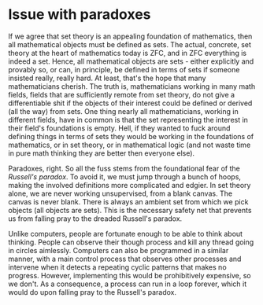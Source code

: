 # Issue with paradoxes

If we agree that set theory is an appealing foundation of mathematics, then all mathematical objects must be defined as sets. The actual, concrete, set theory at the heart of mathematics today is ZFC, and in ZFC everything is indeed a set. Hence, all mathematical objects are sets - either explicitly and provably so, or can, in principle, be defined in terms of sets if someone insisted really, really hard. At least, that's the hope that many mathematicians cherish. The truth is, mathematicians working in many math fields, fields that are sufficiently remote from set theory, do not give a differentiable shit if the objects of their interest could be defined or derived (all the way) from sets. One thing nearly all mathematicians, working in different fields, have in common is that the set representing the interest in their field's foundations is empty. Hell, if they wanted to fuck around defining things in terms of sets they would be working in the foundations of mathematics, or in set theory, or in mathematical logic (and not waste time in pure math thinking they are better then everyone else).

Paradoxes, right. So all the fuss stems from the foundational fear of the *Russell's paradox*. To avoid it, we must jump through a bunch of hoops, making the involved definitions more complicated and edgier. In set theory alone, we are never working unsupervised, from a blank canvas. The canvas is never blank. There is always an ambient set from which we pick objects (all objects are sets). This is the necessary safety net that prevents us from falling pray to the dreaded Russell's paradox.

Unlike computers, people are fortunate enough to be able to think about thinking. People can observe their though process and kill any thread going in circles aimlessly. Computers can also be programmed in a similar manner, with a main control process that observes other processes and intervene when it detects a repeating cyclic patterns that makes no progress. However, implementing this would be prohibitively expensive, so we don't. As a consequence, a process can run in a loop forever, which it would do upon falling pray to the Russell's paradox.
